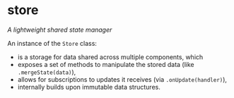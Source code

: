 # store

_A lightweight shared state manager_

An instance of the `Store` class:
- is a storage for data shared across multiple components, which
- exposes a set of methods to manipulate the stored data (like `.mergeState(data)`),
- allows for subscriptions to updates it receives (via `.onUpdate(handler)`),
- internally builds upon immutable data structures.

